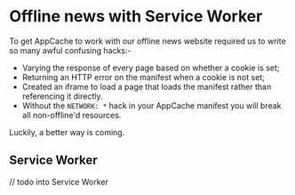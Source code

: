 # Offline news with Service Worker

To get AppCache to work with our offline news website required us to write so many awful confusing hacks:-

- Varying the response of every page based on whether a cookie is set;
- Returning an HTTP error on the manifest when a cookie is not set;
- Created an iframe to load a page that loads the manifest rather than referencing it directly.
- Without the `NETWORK: *` hack in your AppCache manifest you will break all non-offline'd resources.

Luckily, a better way is coming.

## Service Worker

// todo into Service Worker
